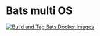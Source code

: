 # Bats multi OS

[![Build and Tag Bats Docker Images](https://github.com/stephane-segning/bats-docker/actions/workflows/docker-build.yml/badge.svg)](https://github.com/stephane-segning/bats-docker/actions/workflows/docker-build.yml)

